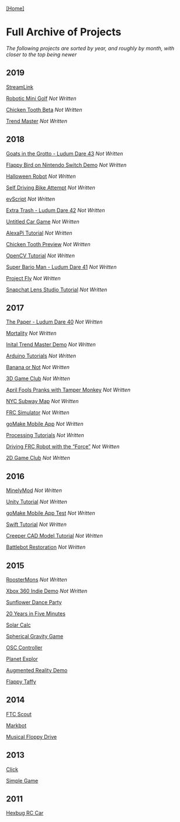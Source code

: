 [[Home]](https://orange.haus)

# Full Archive of Projects

*The following projects are sorted by year, and roughly by month, with closer to the top being newer*

## 2019
[StreamLink](https://orange.haus/streamlink)

[Robotic Mini Golf]() *Not Written*

[Chicken Tooth Beta]() *Not Written*

[Trend Master]() *Not Written*

## 2018
[Goats in the Grotto - Ludum Dare 43]() *Not Written*

[Flappy Bird on Nintendo Switch Demo]() *Not Written*

[Halloween Robot]() *Not Written*

[Self Driving Bike Attempt]() *Not Written*

[evScript]() *Not Written*

[Extra Trash - Ludum Dare 42]() *Not Written*

[Untitled Car Game]() *Not Written*

[AlexaPi Tutorial]() *Not Written*

[Chicken Tooth Preview]() *Not Written*

[OpenCV Tutorial]() *Not Written*

[Super Bario Man - Ludum Dare 41]() *Not Written*

[Project Fly]() *Not Written*

[Snapchat Lens Studio Tutorial]() *Not Written*

## 2017
[The Paper - Ludum Dare 40]() *Not Written*

[Mortality]() *Not Written*

[Inital Trend Master Demo]() *Not Written*

[Arduino Tutorials]() *Not Written*

[Banana or Not]() *Not Written*

[3D Game Club]() *Not Written*

[April Fools Pranks with Tamper Monkey]() *Not Written*

[NYC Subway Map]() *Not Written*

[FRC Simulator]() *Not Written*

[goMake Mobile App]() *Not Written*

[Processing Tutorials]() *Not Written*

[Driving FRC Robot with the “Force”]() *Not Written*

[2D Game Club]() *Not Written*

## 2016
[MinelyMod]() *Not Written*

[Unity Tutorial]() *Not Written*

[goMake Mobile App Test]() *Not Written*

[Swift Tutorial]() *Not Written*

[Creeper CAD Model Tutorial]() *Not Written*

[Battlebot Restoration]() *Not Written*

## 2015
[RoosterMons]() *Not Written*

[Xbox 360 Indie Demo]() *Not Written*

[Sunflower Dance Party](https://orange.haus/sunflowerdance)

[20 Years in Five Minutes](https://orange.haus/twentyinfive)

[Solar Calc](https://orange.haus/solarcalc)

[Spherical Gravity Game](https://orange.haus/sphericalgame)

[OSC Controller](https://orange.haus/osccontroller)

[Planet Explor](https://orange.haus/planetexplor)

[Augmented Reality Demo](https://orange.haus/augmentedrealitydemo)

[Flappy Taffy](https://orange.haus/flappytaffy)

## 2014
[FTC Scout](https://orange.haus/ftcscout)

[Markbot](https://orange.haus/markbot)

[Musical Floppy Drive](https://orange.haus/musicalfloppydrive)

## 2013
[Click](https://orange.haus/click)

[Simple Game](https://orange.haus/simplegame)

## 2011
[Hexbug RC Car](https://orange.haus/hexbugrc)
